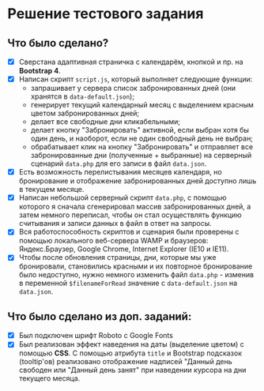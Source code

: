 ﻿# Решение тестового задания

## Что было сделано?

- [x] Сверстана адаптивная страничка с календарём, кнопкой и пр. на **Bootstrap 4**.
- [x] Написан скрипт `script.js`, который выполняет следующие функции:
	- запрашивает у сервера список забронированных дней (они хранятся в `data-default.json`);
	- генерирует текущий календарный месяц с выделением красным цветом забронированных дней;
	- делает все свободные дни кликабельными;
	- делает кнопку "Забронировать" активной, если выбран хотя бы один день, и наоборот, если не один свободный день не выбран;
	- обрабатывает клик на кнопку "Забронировать" и отправляет все забронированные дни (полученные + выбранные) на серверный сценарий `data.php` для его записи в файл `data.json`.
- [x] Есть возможность перелистывания месяцев календаря, но бронирование и отображение забронированных дней доступно лишь в текущем месяце.
- [x] Написан небольшой серверный скрипт `data.php`, с помощью которого я сначала сгенерировал массив забронированных дней, а затем немного переписал, чтобы он стал осуществлять функцию считывания и записи данных в файл в ответ на запросы.
- [x] Вся работоспособность скриптов и сценария были проверены с помощью локального веб-сервера WAMP и браузеров: Яндекс.Браузер, Google Chrome, Internet Explorer (IE10 и IE11).
- [x] Чтобы после обновления страницы, дни, которые мы уже бронировали, становились красными и их повторное бронирование было недоступно, нужно немного изменить файл `data.php` - изменив в переменной `$filenameForRead` значение с `data-default.json` на `data.json`.

## Что было сделано из доп. заданий:

- [x] Был подключен шрифт Roboto с Google Fonts
- [x] Был реализован эффект наведения на даты (выделение цветом) с помощью **CSS**. С помощью атрибута `title` и Bootstrap подсказок (tooltip'ов) реализовано отображение надписей "Данный день свободен или "Данный день занят" при наведении курсора на дни текущего месяца.